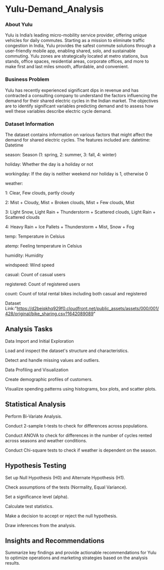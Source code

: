 # Yulu-Demand_Analysis
### About Yulu
Yulu is India’s leading micro-mobility service provider, offering unique vehicles for daily commutes. Starting as a mission to eliminate traffic congestion in India, Yulu provides the safest commute solutions through a user-friendly mobile app, enabling shared, solo, and sustainable commuting. Yulu zones are strategically located at metro stations, bus stands, office spaces, residential areas, corporate offices, and more to make first and last miles smooth, affordable, and convenient.

### Business Problem
Yulu has recently experienced significant dips in revenue and has contracted a consulting company to understand the factors influencing the demand for their shared electric cycles in the Indian market. The objectives are to identify significant variables predicting demand and to assess how well these variables describe electric cycle demand.

### Dataset Information
The dataset contains information on various factors that might affect the demand for shared electric cycles. The features included are:
datetime: Datetime

season: Season (1: spring, 2: summer, 3: fall, 4: winter)

holiday: Whether the day is a holiday or not

workingday: If the day is neither weekend nor holiday is 1, otherwise 0

weather:

1: Clear, Few clouds, partly cloudy

2: Mist + Cloudy, Mist + Broken clouds, Mist + Few clouds, Mist

3: Light Snow, Light Rain + Thunderstorm + Scattered clouds, Light Rain + Scattered clouds

4: Heavy Rain + Ice Pallets + Thunderstorm + Mist, Snow + Fog

temp: Temperature in Celsius

atemp: Feeling temperature in Celsius

humidity: Humidity

windspeed: Wind speed

casual: Count of casual users

registered: Count of registered users

count: Count of total rental bikes including both casual and registered

Dataset Link:"https://d2beiqkhq929f0.cloudfront.net/public_assets/assets/000/001/428/original/bike_sharing.csv?1642089089"

## Analysis Tasks
Data Import and Initial Exploration

Load and inspect the dataset's structure and characteristics.

Detect and handle missing values and outliers.

Data Profiling and Visualization

Create demographic profiles of customers.

Visualize spending patterns using histograms, box plots, and scatter plots.

## Statistical Analysis
Perform Bi-Variate Analysis.

Conduct 2-sample t-tests to check for differences across populations.

Conduct ANOVA to check for differences in the number of cycles rented across seasons and weather conditions.

Conduct Chi-square tests to check if weather is dependent on the season.

## Hypothesis Testing
Set up Null Hypothesis (H0) and Alternate Hypothesis (H1).

Check assumptions of the tests (Normality, Equal Variance).

Set a significance level (alpha).

Calculate test statistics.

Make a decision to accept or reject the null hypothesis.

Draw inferences from the analysis.

## Insights and Recommendations
Summarize key findings and provide actionable recommendations for Yulu to optimize operations and marketing strategies based on the analysis results.
